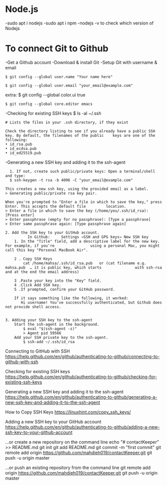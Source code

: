 # Node.js
-sudo apt i nodejs
-sudo apt i npm
-nodejs -v 		to check which version of Nodejs


# To connect Git to Github

-Get a Github account
-Download & install Git
-Setup Git with username & email

	$ git config --global user.name "Your name here"

	$ git config --global user.email "your_email@example.com"

extra:
	$ git config --global color.ui true

	$ git config --global core.editor emacs

-Checking for existing SSH keys
	$ ls -al ~/.ssh

	# Lists the files in your .ssh directory, if they exist

	Check the directory listing to see if you already have a public SSH key. By default, the filenames of the public 	keys are one of the following:
    • id_rsa.pub
    • id_ecdsa.pub
    • id_ed25519.pub

-Generating a new SSH key and adding it to the ssh-agent

      1. If not, create such public/private keys: Open a terminal/shell and type:
      $ ssh-keygen -t rsa -b 4096 -C "your_email@example.com"
      
	This creates a new ssh key, using the provided email as a label.
	> Generating public/private rsa key pair.

	When you're prompted to "Enter a file in which to save the key," press Enter. This accepts the default file 		location.
	> Enter a file in which to save the key (/home/you/.ssh/id_rsa): [Press enter]
	> Enter passphrase (empty for no passphrase): [Type a passphrase]
	> Enter same passphrase again: [Type passphrase again]

	2. Add the SSH key to your GitHub account.
	          In Github:     Settings →SSH and GPG keys→ New SSH key
		1. In the "Title" field, add a descriptive label for the new key. For example, if you're 				using a personal Mac, you might call this key "Personal MacBook Air".

		2 . Copy SSH Keys 
 	 	    cat /home/mahsa/.ssh/id_rsa.pub   or (cat filename e.g. mahsa.pub  … it is public key, which starts 			  with ssh-rsa and at the end the email address)
		
		3 .Paste your key into the "Key" field.
		4 .Click Add SSH key.
		5 .If prompted, confirm your GitHub password.

		If it says something like the following, it worked:
		   Hi username! You've successfully authenticated, but Github does not provide shell access.


	3. Adding your SSH key to the ssh-agent
		Start the ssh-agent in the background.
 			$ eval "$(ssh-agent -s)"
			> Agent pid 59566
		Add your SSH private key to the ssh-agent. 
			$ ssh-add ~/.ssh/id_rsa

	



	

Connecting to GitHub with SSH
https://help.github.com/en/github/authenticating-to-github/connecting-to-github-with-ssh

Checking for existing SSH keys
https://help.github.com/en/github/authenticating-to-github/checking-for-existing-ssh-keys

Generating a new SSH key and adding it to the ssh-agent
https://help.github.com/en/github/authenticating-to-github/generating-a-new-ssh-key-and-adding-it-to-the-ssh-agent

How to Copy SSH Keys
https://linuxhint.com/copy_ssh_keys/

Adding a new SSH key to your GitHub account
https://help.github.com/en/github/authenticating-to-github/adding-a-new-ssh-key-to-your-github-account



…or create a new repository on the command line
echo "# contactKeeper" >> README.md
git init
git add README.md
git commit -m "first commit"
git remote add origin https://github.com/mahdieh019/contactKeeper.git
git push -u origin master


…or push an existing repository from the command line
git remote add origin https://github.com/mahdieh019/contactKeeper.git
git push -u origin master
